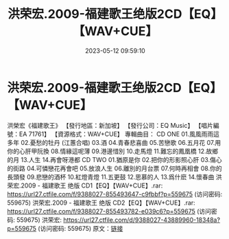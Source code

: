 ﻿---
title: 洪荣宏.2009-福建歌王绝版2CD【EQ】【WAV+CUE】
date: 2023-05-12 09:59:10
categories: 闽南语(台语)
tags: 华语中文
---
# 洪荣宏.2009-福建歌王绝版2CD【EQ】【WAV+CUE】

洪榮宏《福建歌王》
【發行地區：新加坡】
【發行公司：EQ Music】
【唱片編號：EA 71761】
【資源格式：WAV+CUE】
專輯曲目：
CD ONE
01.風風雨雨這多年
02.憂愁的牡丹 (江蕙合唱)
03.酒
04.青春悲喜曲
05.苦戀歌
06.五月花
07.用你的心肝甲阮換
08.情緣這呢薄
09.港邊惜別
10.走馬燈
11.難忘的鳳凰橋
12.故鄉的月
13.人生
14.再會呀港都
CD TWO
01.猶原是你
02.把你的形影照心肝
03.傷心的街路
04.可憐戀花再會吧
05.放浪人生
06.離別的月台票
07.何時再相會
08.你的長頭發
09.悲戀的酒杯
10.紅燈青燈
11.五更鼓
12.思慕的人
13.爲什麽
14.懷春曲
洪荣宏.2009 - 福建歌王 绝版 CD1【EQ】【WAV+CUE】.rar: https://url27.ctfile.com/f/9388027-855493647-c9fbbf?p=559675
(访问密码: 559675)
洪荣宏.2009 - 福建歌王 绝版 CD2【EQ】【WAV+CUE】.rar: https://url27.ctfile.com/f/9388027-855493782-e039c6?p=559675
(访问密码: 559675)
洪荣宏: https://url27.ctfile.com/d/9388027-43889960-18348a?p=559675
(访问密码: 559675)
原文：[链接](https://blog.sina.com.cn/s/blog_1647c7e76010311ub.html)